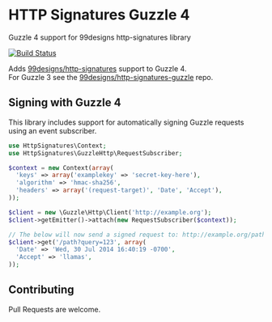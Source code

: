 HTTP Signatures Guzzle 4
========================

Guzzle 4 support for 99designs http-signatures library

[![Build Status](https://travis-ci.org/99designs/http-signatures-guzzlehttp.svg)](https://travis-ci.org/99designs/http-signatures-guzzlehttp)

Adds [99designs/http-signatures][99signatures] support to Guzzle 4.  
For Guzzle 3 see the [99designs/http-signatures-guzzle][99signatures-guzzle] repo.

Signing with Guzzle 4
---------------------

This library includes support for automatically signing Guzzle requests using an event subscriber.

```php
use HttpSignatures\Context;
use HttpSignatures\GuzzleHttp\RequestSubscriber;

$context = new Context(array(
  'keys' => array('examplekey' => 'secret-key-here'),
  'algorithm' => 'hmac-sha256',
  'headers' => array('(request-target)', 'Date', 'Accept'),
));

$client = new \Guzzle\Http\Client('http://example.org');
$client->getEmitter()->attach(new RequestSubscriber($context));

// The below will now send a signed request to: http://example.org/path?query=123
$client->get('/path?query=123', array(
  'Date' => 'Wed, 30 Jul 2014 16:40:19 -0700',
  'Accept' => 'llamas',
));
```

## Contributing

Pull Requests are welcome.

[99signatures]: https://github.com/99designs/http-signatures-php
[99signatures-guzzle]: https://github.com/99designs/http-signatures-guzzle
